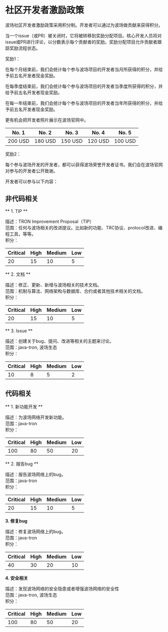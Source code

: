 <h1>社区开发者激励政策</h1>

波场社区开发者激励政策采用积分制。开发者可以通过为波场做贡献来获得积分。    

当一个issue（或PR）被关闭时，它将被转移到奖励分配项目。核心开发人员将对issue或PR进行评论，以分数表示每个贡献者的奖励。奖励分配项目允许贡献者跟踪奖励流程状态。     

奖励1：  

在每个月结束前，我们会统计每个参与波场项目的开发者当月所获得的积分，并给予前五名开发者现金奖励。    

在每季度结束前，我们会统计每个参与波场项目的开发者当季度所获得的积分，并给予前五名开发者现金奖励。    

在每一年结束前，我们会统计每个参与波场项目的开发者当年所获得的积分，并给予前五名开发者现金奖励。   

更有机会把开发者照片展示在波场官网中。    

| No. 1   |  No. 2    |   No. 3  |   No. 4   |   No. 5   |
|---------|-----------|----------|-----------|-----------|
| 200 USD |  180 USD  | 150 USD  |  120 USD  |  100 USD  |

奖励2：

每个参与波场开发的开发者，都可以获得波场荣誉开发者证书。我们会在波场官网对参与的开发者公开致谢。    


开发者可以参与以下内容：  

## 非代码相关

** 1. TIP **

描述：TRON Improvement Proposal（TIP）  
范围：任何与波场相关的改进提议。比如新的功能、TRC协议、protocol改进、编程工具，等等。       
积分：

| Critical  |   High    |  Medium  |     Low   |
|-----------|-----------|----------|-----------|
|    20     |    15     |    10    |      5    |

** 2. 文档  **

描述：修正、更新、新增与波场相关的技术文档。  
范围：机制与算法、网络架构与数据库、合约或者其他技术相关的文档。   
积分： 

| Critical  |   High    |  Medium  |     Low   |
|-----------|-----------|----------|-----------|
|    20     |    15     |    10    |      5    |

** 3. Issue **  

描述：创建关于bug、提问、改进等相关的主题来讨论。   
范围：java-tron, 波场生态   
积分：

| Critical  |   High    |  Medium  |     Low   |
|-----------|-----------|----------|-----------|
|    10     |    8      |    5     |      2    |

## 代码相关

** 1. 新功能开发 **

描述：为波场网络开发新功能。  
范围：java-tron    
积分：

| Critical  |   High    |  Medium  |     Low   |
|-----------|-----------|----------|-----------|
|    100    |    80     |    50    |     20    |

** 2. 报告bug **

描述：报告波场网络上的bug。   
范围：java-tron     
积分：

| Critical  |   High    |  Medium  |     Low   |
|-----------|-----------|----------|-----------|
|    20     |    15     |    10    |     5     |

**3. 修复bug**

描述：修复波场网络上的bug。     
范围：java-tron     
积分：

| Critical  |   High    |  Medium  |     Low   |
|-----------|-----------|----------|-----------|
|    40     |    30     |    20    |     10    |

**4. 安全相关**

描述：发现波场网络的安全隐患或者增强波场网络的安全性    
范围：java-tron, 波场生态   
积分：

| Critical  |   High    |  Medium  |     Low   |
|-----------|-----------|----------|-----------|
|    100    |    80     |    50    |     20    |

